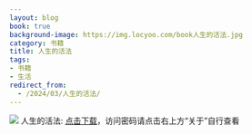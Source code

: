 ```yaml
---
layout: blog
book: true
background-image: https://img.locyoo.com/book人生的活法.jpg
category: 书籍
title: 人生的活法
tags:
- 书籍
- 生活
redirect_from:
  - /2024/03/人生的活法/
---
```

![](https://img.locyoo.com/book人生的活法.jpg)
人生的活法: <a name = "ref1" href="https://url18.ctfile.com/f/50983618-1380724960-6f7a3c?p=3619">点击下载</a>，访问密码请点击右上方“关于”自行查看